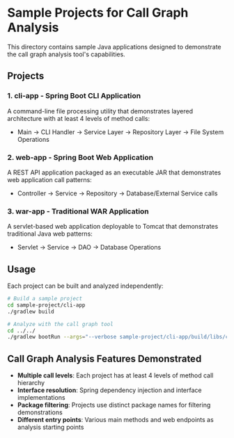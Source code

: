 # Sample Projects for Call Graph Analysis

This directory contains sample Java applications designed to demonstrate the call graph analysis tool's capabilities.

## Projects

### 1. cli-app - Spring Boot CLI Application
A command-line file processing utility that demonstrates layered architecture with at least 4 levels of method calls:
- Main → CLI Handler → Service Layer → Repository Layer → File System Operations

### 2. web-app - Spring Boot Web Application  
A REST API application packaged as an executable JAR that demonstrates web application call patterns:
- Controller → Service → Repository → Database/External Service calls

### 3. war-app - Traditional WAR Application
A servlet-based web application deployable to Tomcat that demonstrates traditional Java web patterns:
- Servlet → Service → DAO → Database Operations

## Usage

Each project can be built and analyzed independently:

```bash
# Build a sample project
cd sample-project/cli-app
./gradlew build

# Analyze with the call graph tool
cd ../../
./gradlew bootRun --args="--verbose sample-project/cli-app/build/libs/cli-app.jar"
```

## Call Graph Analysis Features Demonstrated

- **Multiple call levels**: Each project has at least 4 levels of method call hierarchy
- **Interface resolution**: Spring dependency injection and interface implementations
- **Package filtering**: Projects use distinct package names for filtering demonstrations
- **Different entry points**: Various main methods and web endpoints as analysis starting points
